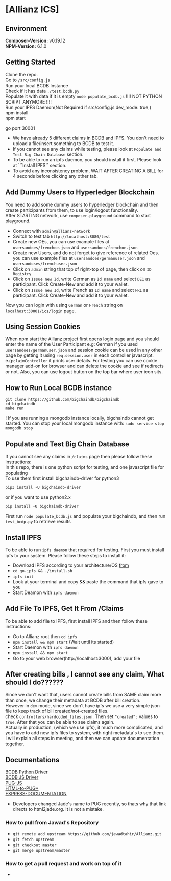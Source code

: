 # [Allianz ICS]

## Environment ##
**Composer-Version:** v0.19.12  
**NPM-Version:** 6.1.0  


## Getting Started ##
 
Clone the repo.  
Go to ```/src/config.js```  
Run your local BCDB Instance  
Check if it has data ```./test.bcdb.py```  
Populate it with data if it is empty ```node populate_bcdb.js```  !!!! NOT PYTHON SCRIPT ANYMORE !!!!  
Run your IPFS Daemon(Not Required if src/config.js dev_mode: true,)  
npm install  
npm start  

go port 30001  

- We have already 5 different claims in BCDB and IPFS. You don't need to upload a file/insert something to BCDB to test it.  
- If you cannot see any claims while testing, please look at ```Populate and Test Big Chain Database``` section.  
- To be able to run an ipfs daemon, you should install it first. Please look at ```Install IPFS`` section.  
- To avoid any inconsistency problem, WAIT AFTER CREATING A BILL for 4 seconds before clicking any other tab.  

## Add Dummy Users to Hyperledger Blockchain ##
You need to add some dummy users to hyperledger blockchain and then create participants from them, to use login/logout functionality.  
After STARTING network, use ```composer-playground``` command to start playground.  
- Connect with ```admin@allianz-network```  
- Switch to test tab ```http://localhost:8080/test```  
- Create new OEs, you can use example files at  ```usersandoes/frenchoe.json``` and ```usersandoes/frenchoe.json```  
- Create new Users, and do not forget to give reference of related Oes. you can use example files at ```usersandoes/germanuser.json``` and ```usersandoses/frenchuser.json```  
- Click on ```admin``` string that top of right-top of page, then click on ```ID Registry```  
- Click on ```Issue new Id```, write German as ```Id name``` and select ```DE1``` as participant. Click Create-New and add it to your wallet.   
- Click on ```Issue new Id```, write French as ```Id name``` and select ```FR1``` as participant. Click Create-New and add it to your wallet.   

Now you can login with using ```German``` or ```French``` string on ```localhost:30001/ics/login``` page.  

## Using Session Cookies ##
When npm start the Allianz project first opens login page and you should enter the name of the User Participant e.g: German if you used 
```usersandoes/germanuser.json``` and session cookie can be used in any other page by getting it using ```req.session.user``` in each controller javascript. e.g:```claimController``` it prints user details. For testing you can use cookie manager add-on for browser and can
delete the cookie and see if redirects or not. Also, you can use logout button on the top bar where user icon sits.

## How to Run Local BCDB instance ##
```git clone https://github.com/bigchaindb/bigchaindb```  
```cd bigchaindb```  
```make run```  

! If you are running a mongodb instance locally, bigchaindb cannot get started. You can stop your local mongodb instance with: ```sudo service stop mongodb stop```  

## Populate and Test Big Chain Database ##
If you cannot see any claims in ```/claims``` page then please follow these instructions:  
In this repo, there is one python script for testing, and one javascript file for populating 	
To use them first install bigchaindb-driver for python3  
```
pip3 install -U bigchaindb-driver
```
or if you want to use python2.x  
```
pip install -U bigchaindb-driver
```
First run ```node populate_bcdb.js``` and populate your bigchaindb, and then run ```test_bcdp.py``` to retrieve results  

## Install IPFS ##
To be able to run ```ipfs daemon``` that required for testing. First you must install ipfs to your system. Please follow these steps to install it:  

- Download IPFS according to your architecture/OS [from](https://dist.ipfs.io/#go-ipfs)  
- ```cd go-ipfs && ./install.sh```  
- ```ipfs init```  
- Look at your terminal and copy && paste the command that ipfs gave to you  
- Start Deamon with ```ipfs daemon```  

## Add File To IPFS, Get It From /Claims ##
To be able to add file to IPFS, first install IPFS and then follow these instructions:  

- Go to Allianz root then ```cd ipfs```  
- ```npm install && npm start``` (Wait until its started)  
- Start Daemon with ```ipfs daemon```  
- ```npm install && npm start```  
- Go to your web browser(http://localhost:3000), add your file  

## After creating bills , I cannot see any claim, What should I do?????? ##

Since we don't want that, users cannot create bills from SAME claim more than once, we change their metadata at BCDB after bill creation.  
However in ```dev``` mode, since we don't have ipfs we use a very simple json file to keep track of bill created/not-created files.  
check ```controllers/hardcoded_files.json```. Then set ```"created":``` values to ```true```. After that you can be able to see claims again.  
Actually in production, (which we use ipfs), it much more complicated, and you have to add new ipfs files to system, with right metadata's to see them.  
I will explain all steps in meeting, and then we can update documentation together.

## Documentations ##

[BCDB Python Driver](https://github.com/bigchaindb/bigchaindb-driver)  
[BCDB JS Driver](https://github.com/bigchaindb/js-bigchaindb-driver)  
[PUG-JS](https://pugjs.org/api/getting-started.html)  
[HTML-to-PUG*](http://html2jade.org/)  
[EXPRESS-DOCUMENTATION](https://developer.mozilla.org/en-US/docs/Learn/Server-side/Express_Nodejs)  

* Developers changed Jade's name to PUG recently, so thats why that link directs to html2jade.org. It is not a mistake.  


### How to pull from Jawad's Repository ###
- ```git remote add upstream https://github.com/jawadtahir/Allianz.git```  
- ```git fetch upstream```  
- ```git checkout master```  
- ```git merge upstream/master```  

### How to get a pull request and work on top of it ###
- ```git fetch upstream pull/{pull-request-id}/head:{pull-request-owners-branch-name}  
